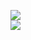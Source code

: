 [![](https://img.shields.io/badge/Made%20With-Github%20Spray-lightgrey.svg?style=for-the-badge&logo=github)](https://github.com/Annihil/github-spray#13028)  
[![](https://i.imgur.com/2DrTn0Z.gif)](https://github.com/Annihil/github-spray)